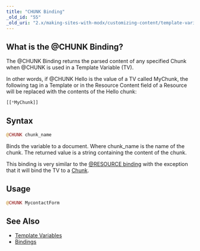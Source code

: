 ```yaml
---
title: "CHUNK Binding"
_old_id: "55"
_old_uri: "2.x/making-sites-with-modx/customizing-content/template-variables/bindings/chunk-binding"
---
```


## What is the @CHUNK Binding?

The @CHUNK Binding returns the parsed content of any specified Chunk when @CHUNK is used in a Template Variable (TV).

In other words, if @CHUNK Hello is the value of a TV called MyChunk, the following tag in a Template or in the Resource Content field of a Resource will be replaced with the contents of the Hello chunk:

``` php 
[[*MyChunk]]
```

## Syntax

``` php 
@CHUNK chunk_name
```

Binds the variable to a document. Where chunk\_name is the name of the chunk. The returned value is a string containing the content of the chunk.

This binding is very similar to the [@RESOURCE binding](building-sites/elements/template-variables/bindings/resource-binding "RESOURCE Binding") with the exception that it will bind the TV to a [Chunk](building-sites/elements/chunks "Chunks").

## Usage

``` php 
@CHUNK MycontactForm
```

## See Also

- [Template Variables](building-sites/elements/template-variables "Template Variables")
- [Bindings](building-sites/elements/template-variables/bindings "Bindings")